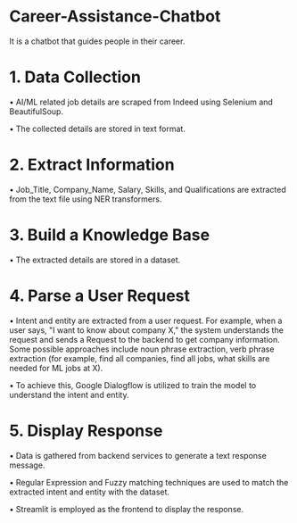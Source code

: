 # Career-Assistance-Chatbot

It is a chatbot that guides people in their career.

# 1. Data Collection
•	AI/ML related job details are scraped from Indeed using Selenium and BeautifulSoup.

•	The collected details are stored in text format.
# 2. Extract Information
•	Job_Title, Company_Name, Salary, Skills, and Qualifications are extracted from the text file using NER transformers.
# 3. Build a Knowledge Base
•	The extracted details are stored in a dataset.
# 4. Parse a User Request
•	Intent and entity are extracted from a user request. For example, when a user says, "I want to know about company X," the system understands the request and sends a Request to the backend to get company information. Some possible approaches include noun phrase extraction, verb phrase extraction (for example, find all companies, find all jobs, what skills are needed for ML jobs at X).

•	To achieve this, Google Dialogflow is utilized to train the model to understand the intent and entity.
# 5. Display Response
•	Data is gathered from backend services to generate a text response message.

•	Regular Expression and Fuzzy matching techniques are used to match the extracted intent and entity with the dataset.

•	Streamlit is employed as the frontend to display the response.
